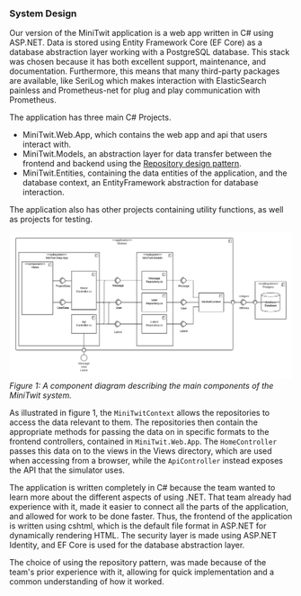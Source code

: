### System Design 

Our version of the MiniTwit application is a web app written in C# using ASP.NET. Data is stored using Entity Framework Core (EF Core) as a database abstraction layer working with a PostgreSQL database. This stack was chosen because it has both excellent support, maintenance, and documentation. Furthermore, this means that many third-party packages are available, like SeriLog which makes interaction with ElasticSearch painless and Prometheus-net for plug and play communication with Prometheus.

The application has three main C# Projects.

- MiniTwit.Web.App, which contains the web app and api that users interact with.
- MiniTwit.Models, an abstraction layer for data transfer between the frontend and backend using the [Repository design pattern](https://martinfowler.com/eaaCatalog/repository.html).  
- MiniTwit.Entities, containing the data entities of the application, and the database context, an EntityFramework abstraction for database interaction.

The application also has other projects containing utility functions, as well as projects for testing.

![Component diagram](./images/component_diagram.png)<br/>
*Figure 1: A component diagram describing the main components of the MiniTwit system.*

As illustrated in figure 1, the `MiniTwitContext` allows the repositories to access the data relevant to them. The repositories then contain the appropriate methods for passing the data on in specific formats to the frontend controllers, contained in `MiniTwit.Web.App`. The `HomeController` passes this data on to the views in the Views directory, which are used when accessing from a browser, while the `ApiController` instead exposes the API that the simulator uses.

The application is written completely in C# because the team wanted to learn more about the different aspects of using .NET.
That team already had experience with it, made it easier to connect all the parts of the application, and allowed for work to be done faster.
Thus, the frontend of the application is written using cshtml, which is the default file format in ASP.NET for dynamically rendering HTML.
The security layer is made using ASP.NET Identity, and EF Core is used for the database abstraction layer.

The choice of using the repository pattern, was made because of the team's prior experience with it, allowing for quick implementation and a common understanding of how it worked.
